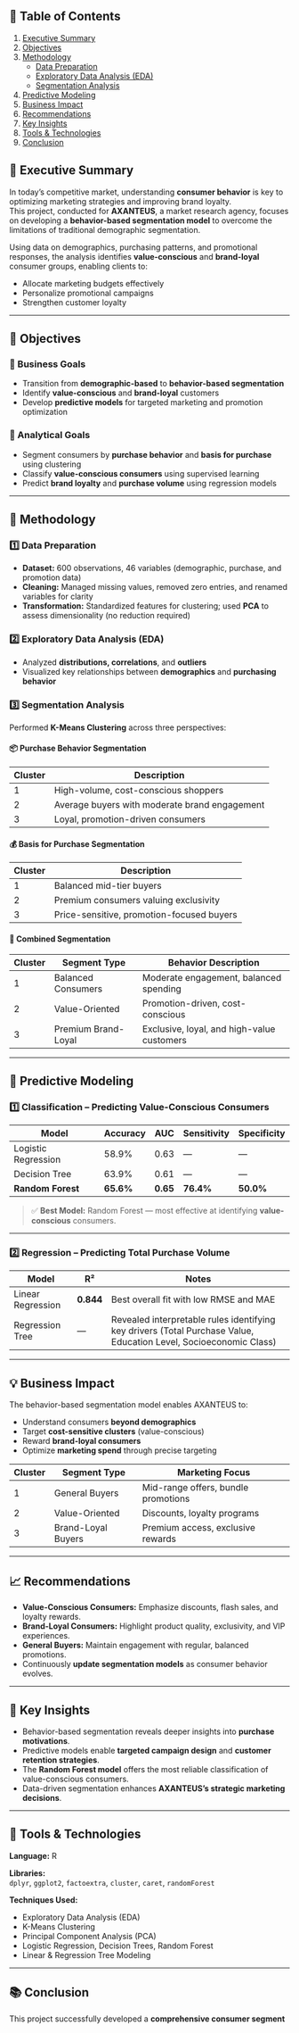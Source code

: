## 🧭 Table of Contents

1. [ Executive Summary](#-executive-summary)
2. [ Objectives](#-objectives)
3. [ Methodology](#-methodology)
   - [Data Preparation](#data-preparation)
   - [Exploratory Data Analysis (EDA)](#exploratory-data-analysis-eda)
   - [Segmentation Analysis](#segmentation-analysis)
4. [ Predictive Modeling](#-predictive-modeling)
5. [ Business Impact](#-business-impact)
6. [ Recommendations](#-recommendations)
7. [ Key Insights](#-key-insights)
8. [ Tools & Technologies](#-tools--technologies)
9. [ Conclusion](#-conclusion)


## 📘 Executive Summary

In today’s competitive market, understanding **consumer behavior** is key to optimizing marketing strategies and improving brand loyalty.  
This project, conducted for **AXANTEUS**, a market research agency, focuses on developing a **behavior-based segmentation model** to overcome the limitations of traditional demographic segmentation.

Using data on demographics, purchasing patterns, and promotional responses, the analysis identifies **value-conscious** and **brand-loyal** consumer groups, enabling clients to:

- Allocate marketing budgets effectively  
- Personalize promotional campaigns  
- Strengthen customer loyalty  

---

## 🎯 Objectives

### 🏢 Business Goals
- Transition from **demographic-based** to **behavior-based segmentation**
- Identify **value-conscious** and **brand-loyal** customers
- Develop **predictive models** for targeted marketing and promotion optimization  

### 🧠 Analytical Goals
- Segment consumers by **purchase behavior** and **basis for purchase** using clustering  
- Classify **value-conscious consumers** using supervised learning  
- Predict **brand loyalty** and **purchase volume** using regression models  

---

## 🧮 Methodology

### 1️⃣ Data Preparation
- **Dataset:** 600 observations, 46 variables (demographic, purchase, and promotion data)  
- **Cleaning:** Managed missing values, removed zero entries, and renamed variables for clarity  
- **Transformation:** Standardized features for clustering; used **PCA** to assess dimensionality (no reduction required)

### 2️⃣ Exploratory Data Analysis (EDA)
- Analyzed **distributions, correlations**, and **outliers**  
- Visualized key relationships between **demographics** and **purchasing behavior**

### 3️⃣ Segmentation Analysis
Performed **K-Means Clustering** across three perspectives:

#### 📦 Purchase Behavior Segmentation
| Cluster | Description |
|----------|--------------|
| 1 | High-volume, cost-conscious shoppers |
| 2 | Average buyers with moderate brand engagement |
| 3 | Loyal, promotion-driven consumers |

#### 💰 Basis for Purchase Segmentation
| Cluster | Description |
|----------|--------------|
| 1 | Balanced mid-tier buyers |
| 2 | Premium consumers valuing exclusivity |
| 3 | Price-sensitive, promotion-focused buyers |

#### 🔗 Combined Segmentation
| Cluster | Segment Type | Behavior Description |
|----------|---------------|----------------------|
| 1 | Balanced Consumers | Moderate engagement, balanced spending |
| 2 | Value-Oriented | Promotion-driven, cost-conscious |
| 3 | Premium Brand-Loyal | Exclusive, loyal, and high-value customers |

---

## 🤖 Predictive Modeling

### 1️⃣ Classification – Predicting Value-Conscious Consumers

| Model | Accuracy | AUC | Sensitivity | Specificity |
|--------|----------|-----|-------------|--------------|
| Logistic Regression | 58.9% | 0.63 | — | — |
| Decision Tree | 63.9% | 0.61 | — | — |
| **Random Forest** | **65.6%** | **0.65** | **76.4%** | **50.0%** |

> ✅ **Best Model:** Random Forest — most effective at identifying **value-conscious** consumers.

---

### 2️⃣ Regression – Predicting Total Purchase Volume

| Model | R² | Notes |
|--------|----|-------|
| Linear Regression | **0.844** | Best overall fit with low RMSE and MAE |
| Regression Tree | — | Revealed interpretable rules identifying key drivers (Total Purchase Value, Education Level, Socioeconomic Class) |

---

## 💡 Business Impact

The behavior-based segmentation model enables AXANTEUS to:

- Understand consumers **beyond demographics**
- Target **cost-sensitive clusters** (value-conscious)
- Reward **brand-loyal consumers**
- Optimize **marketing spend** through precise targeting

| Cluster | Segment Type | Marketing Focus |
|----------|---------------|----------------|
| 1 | General Buyers | Mid-range offers, bundle promotions |
| 2 | Value-Oriented | Discounts, loyalty programs |
| 3 | Brand-Loyal Buyers | Premium access, exclusive rewards |

---

## 📈 Recommendations

- **Value-Conscious Consumers:** Emphasize discounts, flash sales, and loyalty rewards.  
- **Brand-Loyal Consumers:** Highlight product quality, exclusivity, and VIP experiences.  
- **General Buyers:** Maintain engagement with regular, balanced promotions.  
- Continuously **update segmentation models** as consumer behavior evolves.

---

## 🧠 Key Insights

- Behavior-based segmentation reveals deeper insights into **purchase motivations**.  
- Predictive models enable **targeted campaign design** and **customer retention strategies**.  
- The **Random Forest model** offers the most reliable classification of value-conscious consumers.  
- Data-driven segmentation enhances **AXANTEUS’s strategic marketing decisions**.

---

## 🧾 Tools & Technologies

**Language:** R  

**Libraries:**  
`dplyr`, `ggplot2`, `factoextra`, `cluster`, `caret`, `randomForest`

**Techniques Used:**  
- Exploratory Data Analysis (EDA)  
- K-Means Clustering  
- Principal Component Analysis (PCA)  
- Logistic Regression, Decision Trees, Random Forest  
- Linear & Regression Tree Modeling  

---

## 📚 Conclusion

This project successfully developed a **comprehensive consumer segment**

